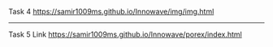 Task 4 https://samir1009ms.github.io/Innowave/img/img.html

 ****

Task 5 Link
https://samir1009ms.github.io/Innowave/porex/index.html

